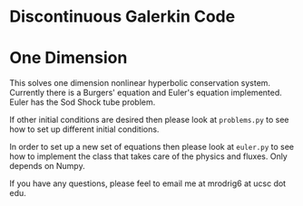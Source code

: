 # Discontinuous Galerkin Code
# One Dimension

This solves one dimension nonlinear hyperbolic conservation system. Currently there is a Burgers' equation and Euler's equation implemented. Euler has the Sod Shock tube problem. 

If other initial conditions are desired then please look at `problems.py` to see how to set up different initial conditions.

In order to set up a new set of equations then please look at `euler.py` to see how to implement the class that takes care of the physics and fluxes.
Only depends on Numpy. 

If you have any questions, please feel to email me at mrodrig6 at ucsc dot edu.

